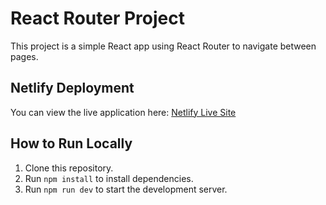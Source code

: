# React Router Project

This project is a simple React app using React Router to navigate between pages.

## Netlify Deployment

You can view the live application here: [Netlify Live Site](https://your-netlify-url.netlify.app)

## How to Run Locally

1. Clone this repository.
2. Run `npm install` to install dependencies.
3. Run `npm run dev` to start the development server.


